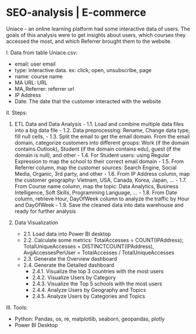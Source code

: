 # SEO-analysis | E-commerce
Uniace - an online learning platform had some interactive data of users. The goals of this analysis were to get insights about users, which courses they accessed the most, and which Referrer brought them to the website.

I. Data from table Uniace.csv:
- email: user email
- type: interactive data. ex: click, open, unsubscribe, page
- name: course name
- MA URL: URL 
- MA_Referrer: referrer url
- IP Address
- Date: The date that the customer interacted with the website

II. Steps:  
  1. ETL Data and Data Analysis
    - 1.1. Load and combine multiple data files into a big data file
    - 1.2. Data preprocessing: Rename, Change data type, fill null cells,
    - 1.3. Split the email to get the email domain. From the email domain, categorize customers into different groups: Work (if the domain contains Outlook), Student (if the domain contains edu), guest (if the domain is null), and other
    - 1.4. For Student users: using Regular Expression to map the school to their correct email domain
    - 1.5. From Referrer column, map the customer sources: Search Engine, Social Media, Organic, 3rd party, and other
    - 1.6. From IP Address column, map the customer geography: Vietnam, USA, Canada, Korea, Japan, ...
    - 1.7. From Course name column, map the topic: Data Analytics, Business Intelligence, Soft Skills, Programming Language, ...
    - 1.8. From Date column, retrieve Hour, DayOfWeek column to analyze the traffic by Hour and DayOfWeek
    - 1.9. Save the cleaned data into data warehouse and ready for further analysis
     

  2. Data Visualization
     - 2.1. Load data into Power BI desktop
     - 2.2. Calculate some metrics: TotalAccesses = COUNT(IPAddress); TotalUniqueAccesses = DISTINCTCOUNT(IPAddress), AvgAccessesPerUser = TotalAccesses / TotalUniqueAccesses
     - 2.3. Generate the Overview dashboard
     - 2.4. Generate the Detailed dashboard
         - 2.4.1. Visualize the top 3 countries with the most users
         - 2.4.2. Visualize Users by Category
         - 2.4.3. Visualize the Top 5 schools with the most users
         - 2.4.4. Analyze Users by Geography and Topics
         - 2.4.5. Analyze Users by Categories and Topics


III. Tools:
- Python: Pandas, os, re, matplotlib, seaborn, geopandas, plotly
- Power BI Desktop
